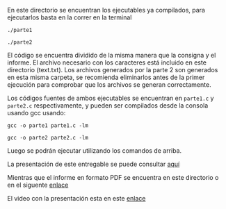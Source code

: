 En este directorio se encuentran los ejecutables ya compilados, para ejecutarlos basta en la correr en la terminal

`./parte1`

`./parte2`

El código se encuentra dividido de la misma manera que la consigna y el informe. El archivo necesario con los caracteres
está incluido en este directorio (text.txt). Los archivos generados por la parte 2 son generados en esta misma carpeta,
se recomienda eliminarlos antes de la primer ejecución para comprobar que los archivos se generan correctamente.

Los códigos fuentes de ambos ejecutables se encuentran en `parte1.c` y `parte2.c` respectivamente, y pueden ser compilados
desde la consola usando gcc usando:

`gcc -o parte1 parte1.c -lm`

`gcc -o parte2 parte2.c -lm`

Luego se podrán ejecutar utilizando los comandos de arriba.

La presentación de este entregable se puede consultar [aquí](https://docs.google.com/presentation/d/1i8fpmt1ERtr9jlNqCjUUk4BS0kw03tKO2zhHuX3uFiY/edit?usp=sharing)

Mientras que el informe en formato PDF se encuentra en este directorio o en el siguente [enlace](https://docs.google.com/document/d/1GJjXc6Vrxj7m7lhF-TiWQP_EingeXafM3Rl3j5b6aH4/edit?usp=sharing)

El video con la presentación esta en este [enlace](https://www.youtube.com/watch?v=UmhliSpb6jA)
